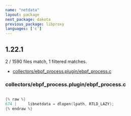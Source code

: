 ```yaml
---
name: "netdata"
layout: package
next_package: dakota
previous_package: libproxy
languages: ['c']
---
```

## 1.22.1
2 / 1590 files match, 1 filtered matches.

 - [collectors/ebpf_process.plugin/ebpf_process.c](#collectorsebpf_processpluginebpf_processc)

### collectors/ebpf_process.plugin/ebpf_process.c

```c

{% raw %}
674 |     libnetdata = dlopen(lpath, RTLD_LAZY);
{% endraw %}

```